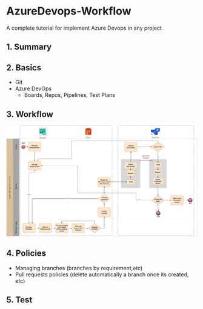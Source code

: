 # AzureDevops-Workflow
A complete tutorial for implement Azure Devops in any project

## 1. Summary
## 2. Basics
   - Git
   - Azure DevOps
     - Boards, Repos, Pipelines, Test Plans
## 3. Workflow

![workflow](workflow.jpg)
## 4. Policies
   - Managing  branches (branches by requirement,etc)
   - Pull requests policies (delete automatically a branch once its created, etc)
    
## 5. Test


